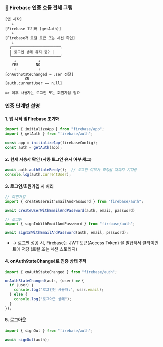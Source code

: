 ### 🔐 Firebase 인증 흐름 전체 그림
```text
[앱 시작]
   ↓
[Firebase 초기화 (getAuth)]
   ↓
[Firebase가 로컬 토큰 또는 세션 확인]
   ↓
  ┌──────────────────────┐
  │ 로그인 상태 유지 중? │
  └──────────────────────┘
    ↓          ↓
   YES        NO
    ↓          ↓
[onAuthStateChanged → user 전달]  
         OR  
[auth.currentUser == null]

=> 이후 사용자는 로그인 또는 회원가입 필요
```

### 인증 단계별 설명
#### 1. 앱 시작 및 Firebase 초기화
```js
import { initializeApp } from "firebase/app";
import { getAuth } from "firebase/auth";

const app = initializeApp(firebaseConfig);
const auth = getAuth(app);
```

#### 2. 현재 사용자 확인 (자동 로그인 유지 여부 체크)
```js
await auth.authStateReady();  // 로그인 여부가 확정될 때까지 기다림
console.log(auth.currentUser);
```

#### 3. 로그인/회원가입 시 처리
```js
// 회원가입
import { createUserWithEmailAndPassword } from "firebase/auth";

await createUserWithEmailAndPassword(auth, email, password);
```
```js
// 로그인
import { signInWithEmailAndPassword } from "firebase/auth";

await signInWithEmailAndPassword(auth, email, password);
```
- → 로그인 성공 시, Firebase는 JWT 토큰(Access Token) 을 발급해서 클라이언트에 저장 (로컬 또는 세션 스토리지)

#### 4. onAuthStateChanged로 인증 상태 추적 
```js
import { onAuthStateChanged } from "firebase/auth";

onAuthStateChanged(auth, (user) => {
  if (user) {
    console.log("로그인된 사용자:", user.email);
  } else {
    console.log("로그아웃 상태");
  }
});
```

#### 5. 로그아웃
```js
import { signOut } from "firebase/auth";

await signOut(auth);
```

